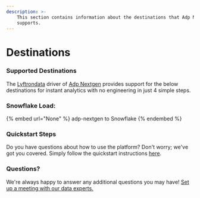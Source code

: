 ```yaml
---
description: >-
    This section contains information about the destinations that Adp Nextgen
    supports.
---
```


# Destinations

### Supported Destinations

The [Lyftrondata](https://www.lyftrondata.com/) driver of [Adp Nextgen](None) provides support for the below destinations for instant analytics with no engineering in just 4 simple steps.

### Snowflake Load:

{% embed url="None" %}
adp-nextgen to Snowflake
{% endembed %}

### Quickstart Steps

Do you have questions about how to use the platform? Don't worry; we've got you covered. Simply follow the quickstart instructions [here](README.md).

### Questions? <a href="#questions" id="questions"></a>

We're always happy to answer any additional questions you may have! [Set up a meeting with our data experts.](https://www.lyftrondata.com/book-a-meeting/)
